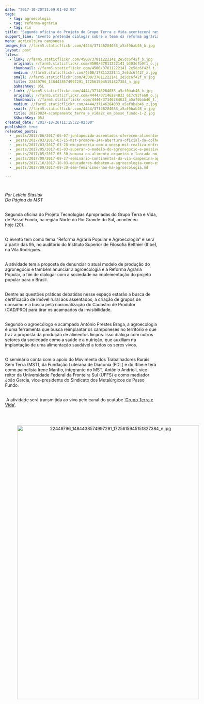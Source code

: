 ```yaml
---
date: "2017-10-20T11:09:01-02:00"
tags:
  - tag: agroecologia
  - tag: reforma-agrária
  - tag: rio
title: "Segunda oficina do Projeto do Grupo Terra e Vida acontecerá nessa sexta-feira (20), em Passo Fundo\n\n"
support_line: "Evento pretende dialogar sobre o tema da reforma agrária popular e agroecologia\n\n"
menu: agricultura camponesa
images_hd: //farm5.staticflickr.com/4444/37146284033_a5af0bab46_b.jpg
layout: post
files:
  - link: //farm5.staticflickr.com/4500/37811222141_2e5dc6f42f_b.jpg
    original: //farm5.staticflickr.com/4500/37811222141_b303dfb0f1_o.jpg
    thumbnail: //farm5.staticflickr.com/4500/37811222141_2e5dc6f42f_t.jpg
    medium: //farm5.staticflickr.com/4500/37811222141_2e5dc6f42f_z.jpg
    small: //farm5.staticflickr.com/4500/37811222141_2e5dc6f42f_n.jpg
    title: 22449796_1484438574997291_1725615945151827384_n.jpg
    $$hashKey: 05L
  - link: //farm5.staticflickr.com/4444/37146284033_a5af0bab46_b.jpg
    original: //farm5.staticflickr.com/4444/37146284033_617c93fe60_o.jpg
    thumbnail: //farm5.staticflickr.com/4444/37146284033_a5af0bab46_t.jpg
    medium: //farm5.staticflickr.com/4444/37146284033_a5af0bab46_z.jpg
    small: //farm5.staticflickr.com/4444/37146284033_a5af0bab46_n.jpg
    title: 20170824-acampamento_terra_e_vida2c_em_passo_fundo-1-2.jpg
    $$hashKey: 05J
created_date: "2017-10-20T11:15:22-02:00"
published: true
releated_posts:
  - _posts/2017/06/2017-06-07-juntapedido-assentados-oferecem-alimentos-organicos-por-meio-de-aplicativo-de-celular.md
  - _posts/2017/03/2017-03-15-mst-promove-14a-abertura-oficial-da-colheita-do-arroz-agroecologico-no-rs.md
  - _posts/2017/03/2017-03-28-em-parceria-com-a-unesp-mst-realiza-entrega-cestas-agroecologicas-em-sp.md
  - _posts/2017/05/2017-05-03-superar-o-modelo-do-agronegocio-e-possivel-e-necessario.md
  - _posts/2017/05/2017-05-30-semana-do-alimento-organico-e-lancada-no-rio-grande-do-sul.md
  - _posts/2017/09/2017-09-27-seminario-continental-da-via-campesina-aponta-os-desafios-da-formacao-em-agroecologia.md
  - _posts/2017/10/2017-10-03-educadores-debatem-a-agroecologia-como-estrategia-de-luta-no-norte-da-bahia.md
  - _posts/2017/09/2017-09-30-sem-feminismo-nao-ha-agroecologia.md

---
```

<p>&nbsp;</p>

<p><em>Por Let&iacute;cia Stasiak&nbsp;<br />
Da P&aacute;gina do MST</em></p>

<p><br />
Segunda oficina do Projeto Tecnologias Apropriadas do Grupo Terra e Vida, de Passo Fundo, na regi&atilde;o Norte do Rio Grande do Sul, aconteceu hoje&nbsp;(20).</p>

<p><br />
O evento tem como tema &ldquo;Reforma Agr&aacute;ria Popular e Agroecologia&rdquo; e ser&aacute; a partir das 9h, no audit&oacute;rio do Instituto Superior de Filosofia Belthier (Ifibe), na Vila Rodrigues.</p>

<p><br />
A atividade tem a proposta de denunciar o atual modelo de produ&ccedil;&atilde;o do agroneg&oacute;cio e tamb&eacute;m anunciar a agroecologia e a Reforma Agr&aacute;ria Popular, a fim de dialogar com a sociedade na implementa&ccedil;&atilde;o do projeto popular para o Brasil.</p>

<p><br />
Dentre as quest&otilde;es pr&aacute;ticas debatidas nesse espa&ccedil;o estar&atilde;o a busca de certifica&ccedil;&atilde;o de im&oacute;vel rural aos assentados, a cria&ccedil;&atilde;o de grupos de consumo e a busca pela nacionaliza&ccedil;&atilde;o do Cadastro de Produtor (CAD/PRO) para tirar os acampados da invisibilidade.</p>

<p><br />
Segundo o agroec&oacute;logo e acampado Ant&ocirc;nio Prestes Braga, a agroecologia &eacute; uma ferramenta que busca reimplantar os camponeses no territ&oacute;rio e que traz a proposta da produ&ccedil;&atilde;o de alimentos limpos. Isso dialoga com outros setores da sociedade como a sa&uacute;de e a nutri&ccedil;&atilde;o, que auxiliam na implanta&ccedil;&atilde;o de uma alimenta&ccedil;&atilde;o saud&aacute;vel a todos os seres vivos.</p>

<p><br />
O semin&aacute;rio conta com o apoio do Movimento dos Trabalhadores Rurais Sem Terra (MST), da Funda&ccedil;&atilde;o Luterana de Diaconia (FDL) e do Ifibe e ter&aacute; como painelista Irene Manfio, integrante do MST, Ant&ocirc;nio Andrioli, vice-reitor da Universidade Federal da Fronteira Sul (UFFS) e como mediador Jo&atilde;o Garcia, vice-presidente do Sindicato dos Metal&uacute;rgicos de Passo Fundo.</p>

<p><br />
&nbsp;A atividade ser&aacute; transmitida ao vivo pelo canal do youtube <a href="https://www.youtube.com/user/TerraViva1959">&lsquo;Grupo Terra e Vida&rsquo;</a>.</p>

<p>&nbsp;</p>

<div style="text-align:center">
<figure class="image" style="display:inline-block"><img alt="22449796_1484438574997291_1725615945151827384_n.jpg" height="903" src="//farm5.staticflickr.com/4500/37811222141_2e5dc6f42f_b.jpg" width="600" />
<figcaption></figcaption>
</figure>
</div>
